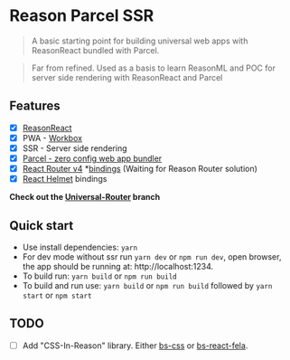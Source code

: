 # Reason Parcel SSR

> A basic starting point for building universal web apps with ReasonReact bundled with Parcel.

> Far from refined. Used as a basis to learn ReasonML and POC for server side rendering with ReasonReact and Parcel

## Features

* [x] [ReasonReact](https://reasonml.github.io/reason-react/)
* [x] PWA - [Workbox](https://developers.google.com/web/tools/workbox/)
* [x] SSR - Server side rendering
* [x] [Parcel - zero config web app bundler](https://parceljs.org/)
* [x] [React Router v4](https://reacttraining.com/react-router/api) *[bindings](https://github.com/reasonml-community/bs-react-router) (Waiting for Reason Router solution)
* [x] [React Helmet](https://github.com/nfl/react-helmet) bindings

**Check out the [Universal-Router](https://github.com/drejohnson/reason-parcel-ssr/tree/universal-router) branch**

## Quick start

* Use install dependencies: `yarn`
* For dev mode without ssr run `yarn dev` or `npm run dev`, open browser, the app should be running at: http://localhost:1234.
* To build run: `yarn build` or `npm run build`
* To build and run use: `yarn build` or `npm run build` followed by `yarn start` or `npm start`

## TODO

* [ ] Add "CSS-In-Reason" library. Either [bs-css](https://github.com/SentiaAnalytics/bs-css) or [bs-react-fela](https://github.com/astrada/bs-react-fela).